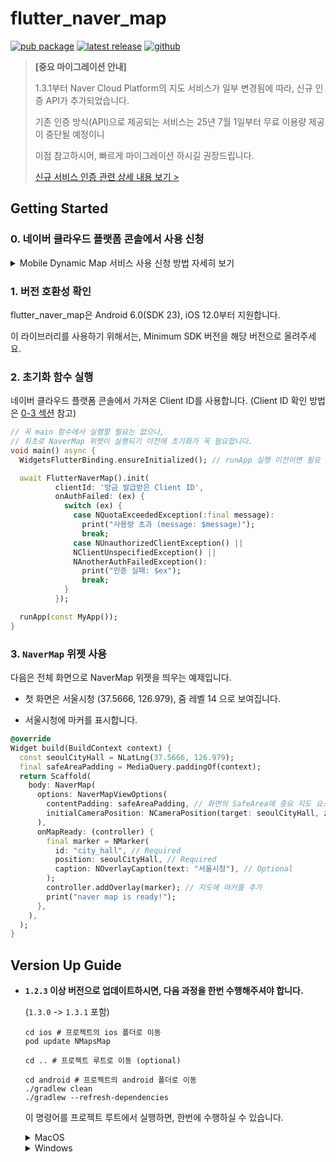 # flutter_naver_map

[![pub package](https://img.shields.io/pub/v/flutter_naver_map.svg?color=4285F4)](https://pub.dev/packages/flutter_naver_map)
[![latest release](https://img.shields.io/github/v/release/note11g/flutter_naver_map?include_prereleases&label=latest&color=green)](https://github.com/note11g/flutter_naver_map/releases)
[![github](https://img.shields.io/github/stars/note11g/flutter_naver_map)](https://github.com/note11g/flutter_naver_map)


> **[중요 마이그레이션 안내]**
>
> 1.3.1부터 Naver Cloud Platform의 지도 서비스가 일부 변경됨에 따라, 신규 인증 API가 추가되었습니다.
>
> 기존 인증 방식(API)으로 제공되는 서비스는 25년 7월 1일부터 무료 이용량 제공이 중단될 예정이니
>
> 이점 참고하시어, 빠르게 마이그레이션 하시길 권장드립니다.
>
> [신규 서비스 인증 관련 상세 내용 보기 >](https://github.com/note11g/flutter_naver_map/issues/311)


## Getting Started

### 0. 네이버 클라우드 플랫폼 콘솔에서 사용 신청

<details>
<summary>Mobile Dynamic Map 서비스 사용 신청 방법 자세히 보기</summary>

#### 1. Console에서 [Services > Application Services > Maps](https://console.ncloud.com/maps/application) 으로 이동
![](https://cdn.jsdelivr.net/gh/note11g/flutter_naver_map@pre-release/docs_asset/start_0_1.png)

#### 2. Application 등록하기
Application 등록 > Application 이름 입력 > API 선택에서 “Dynamic Map” 선택 > 서비스 환경 등록 - Android 앱 패키지 이름, iOS Bundle ID 입력 > 등록
![](https://cdn.jsdelivr.net/gh/note11g/flutter_naver_map@pre-release/docs_asset/start_0_2.png)

#### 3. 등록한 Application의 “인증정보”에서 “Client ID”를 확인
![](https://cdn.jsdelivr.net/gh/note11g/flutter_naver_map@pre-release/docs_asset/start_0_3.png)

</details>

### 1. 버전 호환성 확인

flutter_naver_map은 Android 6.0(SDK 23), iOS 12.0부터 지원합니다.

이 라이브러리를 사용하기 위해서는, Minimum SDK 버전을 해당 버전으로 올려주세요.

### 2. 초기화 함수 실행

네이버 클라우드 플랫폼 콘솔에서 가져온 Client ID를 사용합니다. (Client ID 확인 방법은 [0-3 섹션](#0-네이버-클라우드-플랫폼-콘솔에서-사용-신청) 참고)

```dart
// 꼭 main 함수에서 실행할 필요는 없으나, 
// 최초로 NaverMap 위젯이 실행되기 이전에 초기화가 꼭 필요합니다.
void main() async {
  WidgetsFlutterBinding.ensureInitialized(); // runApp 실행 이전이면 필요

  await FlutterNaverMap().init(
          clientId: '방금 발급받은 Client ID',
          onAuthFailed: (ex) {
            switch (ex) {
              case NQuotaExceededException(:final message):
                print("사용량 초과 (message: $message)");
                break;
              case NUnauthorizedClientException() ||
              NClientUnspecifiedException() ||
              NAnotherAuthFailedException():
                print("인증 실패: $ex");
                break;
            }
          });

  runApp(const MyApp());
}
```

### 3. `NaverMap` 위젯 사용

다음은 전체 화면으로 NaverMap 위젯을 띄우는 예제입니다.

- 첫 화면은 서울시청 (37.5666, 126.979), 줌 레벨 14 으로 보여집니다.

- 서울시청에 마커를 표시합니다.

```dart
@override
Widget build(BuildContext context) {
  const seoulCityHall = NLatLng(37.5666, 126.979);
  final safeAreaPadding = MediaQuery.paddingOf(context);
  return Scaffold(
    body: NaverMap(
      options: NaverMapViewOptions(
        contentPadding: safeAreaPadding, // 화면의 SafeArea에 중요 지도 요소가 들어가지 않도록 설정하는 Padding. 필요한 경우에만 사용하세요.
        initialCameraPosition: NCameraPosition(target: seoulCityHall, zoom: 14),
      ),
      onMapReady: (controller) {
        final marker = NMarker(
          id: "city_hall", // Required
          position: seoulCityHall, // Required
          caption: NOverlayCaption(text: "서울시청"), // Optional
        );
        controller.addOverlay(marker); // 지도에 마커를 추가
        print("naver map is ready!");
      },
    ),
  );
}
```


## Version Up Guide

- **`1.2.3` 이상 버전으로 업데이트하시면, 다음 과정을 한번 수행해주셔야 합니다.**

  (`1.3.0` -> `1.3.1` 포함)

    ```shell
    cd ios # 프로젝트의 ios 폴더로 이동
    pod update NMapsMap
  
    cd .. # 프로젝트 루트로 이동 (optional)
  
    cd android # 프로젝트의 android 폴더로 이동
    ./gradlew clean
    ./gradlew --refresh-dependencies
    ```

  이 명령어를 프로젝트 루트에서 실행하면, 한번에 수행하실 수 있습니다.
    <details>
    <summary>MacOS</summary>

    ```shell
    (cd ios && pod update NMapsMap) && (cd android && ./gradlew clean && ./gradlew --refresh-dependencies)
    ```
    </details>
    <details>
    <summary>Windows</summary> 
    ```shell
    cd android && gradlew.bat clean && gradlew.bat --refresh-dependencies
    ```
    </details>

